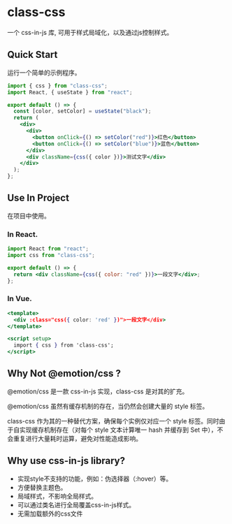 # class-css

一个 css-in-js 库, 可用于样式局域化，以及通过js控制样式。

## Quick Start

运行一个简单的示例程序。

```jsx
import { css } from "class-css";
import React, { useState } from "react";

export default () => {
  const [color, setColor] = useState("black");
  return (
    <div>
      <div>
        <button onClick={() => setColor("red")}>红色</button>
        <button onClick={() => setColor("blue")}>蓝色</button>
      </div>
      <div className={css({ color })}>测试文字</div>
    </div>
  );
};
```

## Use In Project

在项目中使用。

### In React.

```jsx
import React from "react";
import css from "class-css";

export default () => {
  return <div className={css({ color: "red" })}>一段文字</div>;
};
```

### In Vue.

```jsx
<template>
  <div :class="css({ color: 'red' })">一段文字</div>
</template>

<script setup>
  import { css } from 'class-css';
</script>
```

## Why Not @emotion/css ?

@emotion/css 是一款 css-in-js 实现，class-css 是对其的扩充。

@emotion/css 虽然有缓存机制的存在，当仍然会创建大量的 style 标签。

class-css 作为其的一种替代方案，确保每个实例仅对应一个 style 标签。同时由于自实现缓存机制存在（对每个 style 文本计算唯一 hash 并缓存到 Set 中），不会重复进行大量耗时运算，避免对性能造成影响。

## Why use css-in-js library?
- 实现style不支持的功能，例如：伪选择器（:hover）等。
- 方便替换主题色。
- 局域样式，不影响全局样式。
- 可以通过类名进行全局覆盖css-in-js样式。
- 无需加载额外的css文件